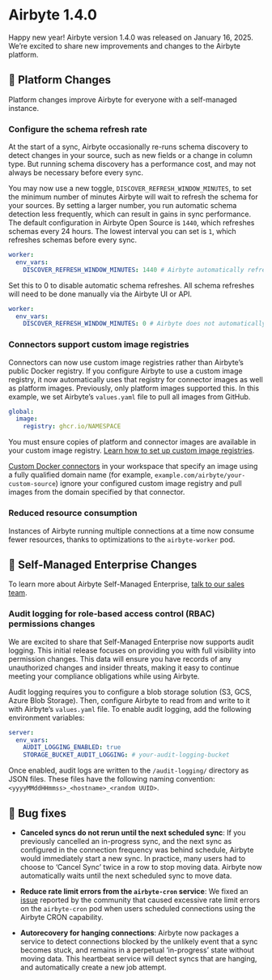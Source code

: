 # Airbyte 1.4.0

Happy new year! Airbyte version 1.4.0 was released on January 16, 2025. We’re excited to share new improvements and changes to the Airbyte platform.

## 🚀 Platform Changes

Platform changes improve Airbyte for everyone with a self-managed instance.

### Configure the schema refresh rate

At the start of a sync, Airbyte occasionally re-runs schema discovery to detect changes in your source, such as new fields or a change in column type. But running schema discovery has a performance cost, and may not always be necessary before every sync. 

You may now use a new toggle, `DISCOVER_REFRESH_WINDOW_MINUTES`, to set the minimum number of minutes Airbyte will wait to refresh the schema for your sources. By setting a larger number, you run automatic schema detection less frequently, which can result in gains in sync performance. The default configuration in Airbyte Open Source is `1440`, which refreshes schemas every 24 hours. The lowest interval you can set is `1`, which refreshes schemas before every sync.

```yml title="values.yaml"
worker:
  env_vars:
    DISCOVER_REFRESH_WINDOW_MINUTES: 1440 # Airbyte automatically refreshes schemas no more than once per day (1440 minutes).
```

 Set this to 0 to disable automatic schema refreshes. All schema refreshes will need to be done manually via the Airbyte UI or API.

```yml title="values.yaml"
worker:
  env_vars:
    DISCOVER_REFRESH_WINDOW_MINUTES: 0 # Airbyte does not automatically detect schema changes.
```

### Connectors support custom image registries

Connectors can now use custom image registries rather than Airbyte’s public Docker registry. If you configure Airbyte to use a custom image registry, it now automatically uses that registry for connector images as well as platform images. Previously, only platform images supported this. In this example, we set Airbyte’s `values.yaml` file to pull all images from GitHub.

```yml title="values.yaml"
global:
  image:
    registry: ghcr.io/NAMESPACE
```

You must ensure copies of platform and connector images are available in your custom image registry. [Learn how to set up custom image registries](../deploying-airbyte/integrations/custom-image-registries).

[Custom Docker connectors](../operator-guides/using-custom-connectors/) in your workspace that specify an image using a fully qualified domain name (for example, `example.com/airbyte/your-custom-source`) ignore your configured custom image registry and pull images from the domain specified by that connector.

### Reduced resource consumption

Instances of Airbyte running multiple connections at a time now consume fewer resources, thanks to optimizations to the `airbyte-worker` pod.

## 🚀 Self-Managed Enterprise Changes

To learn more about Airbyte Self-Managed Enterprise, [talk to our sales team](https://airbyte.com/talk-to-sales).

### Audit logging for role-based access control (RBAC) permissions changes

We are excited to share that Self-Managed Enterprise now supports audit logging. This initial release focuses on providing you with full visibility into permission changes. This data will ensure you have records of any unauthorized changes and insider threats, making it easy to continue meeting your compliance obligations while using Airbyte.

Audit logging requires you to configure a blob storage solution (S3, GCS, Azure Blob Storage). Then, configure Airbyte to read from and write to it with Airbyte’s `values.yaml` file. To enable audit logging, add the following environment variables:

```yml title="values.yaml"
server:
  env_vars:
    AUDIT_LOGGING_ENABLED: true
    STORAGE_BUCKET_AUDIT_LOGGING: # your-audit-logging-bucket
```

Once enabled, audit logs are written to the `/audit-logging/` directory as JSON files. These files have the following naming convention: `<yyyyMMddHHmmss>_<hostname>_<random UUID>`. 

## 🐛 Bug fixes

- **Canceled syncs do not rerun until the next scheduled sync**: If you previously cancelled an in-progress sync, and the next sync as configured in the connection frequency was behind schedule, Airbyte would immediately start a new sync. In practice, many users had to choose to ‘Cancel Sync’ twice in a row to stop moving data.  Airbyte now automatically waits until the next scheduled sync to move data.

- **Reduce rate limit errors from the `airbyte-cron` service**: We fixed an [issue](https://github.com/airbytehq/airbyte/issues/30691) reported by the community that caused excessive rate limit errors on the `airbyte-cron` pod when users scheduled connections using the Airbyte CRON capability. 

- **Autorecovery for hanging connections**: Airbyte now packages a service to detect connections blocked by the unlikely event that a sync becomes stuck, and remains in a perpetual ‘in-progress’ state without moving data. This heartbeat service will detect syncs that are hanging, and automatically create a new job attempt.
